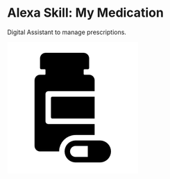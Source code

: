 # Alexa Skill: My Medication
Digital Assistant to manage prescriptions.

![My Medication Logo](/resources/MedicationLogo.png)
